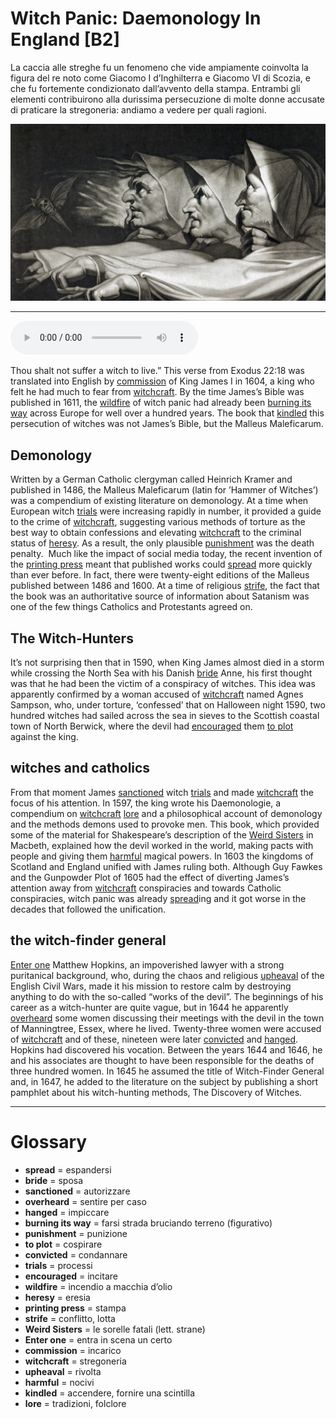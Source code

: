 # Witch Panic: Daemonology In England   [B2]

La caccia alle streghe fu un fenomeno che vide ampiamente coinvolta la figura del re noto come Giacomo I d’Inghilterra e Giacomo VI di Scozia, e che fu fortemente condizionato dall’avvento della stampa. Entrambi gli elementi contribuirono alla durissima persecuzione di molte donne accusate di praticare la stregoneria: andiamo a vedere per quali ragioni.

![](Witch%20Panic%20Daemonology%20In%20England.jpg)

--------------

<div>
<audio controls autoplay>
    <source src="https://raw.githubusercontent.com/dartie/knowledge-base/main/English/SpeakUp/2023-01/Witch%20Panic%20Daemonology%20In%20England.mp3" type="audio/mpeg">
</audio>
</div>


Thou shalt not suffer a witch to live.” This verse from Exodus 22:18 was translated into English by [commission](## "incarico") of King James I in 1604, a king who felt he had much to fear from [witchcraft](## "stregoneria"). By the time James’s Bible was published in 1611, the [wildfire](## "incendio a macchia d’olio") of witch panic had already been [burning its way](## "farsi strada bruciando terreno (figurativo)") across Europe for well over a hundred years. The book that [kindled](## "accendere, fornire una scintilla") this persecution of witches was not James’s Bible, but the Malleus Maleficarum.

## Demonology
Written by a German Catholic clergyman called Heinrich Kramer and published in 1486, the Malleus Maleficarum (latin for ’Hammer of Witches’) was a compendium of existing literature on demonology. At a time when European witch [trials](## "processi") were increasing rapidly in number, it provided a guide to the crime of [witchcraft](## "stregoneria"), suggesting various methods of torture as the best way to obtain confessions and elevating [witchcraft](## "stregoneria") to the criminal status of [heresy](## "eresia"). As a result, the only plausible [punishment](## "punizione") was the death penalty. 
Much like the impact of social media today, the recent invention of the [printing press](## "stampa") meant that published works could [spread](## "espandersi") more quickly than ever before. In fact, there were twenty-eight editions of the Malleus published between 1486 and 1600. At a time of religious [strife](## "conflitto, lotta"), the fact that the book was an authoritative source of information about Satanism was one of the few things Catholics and Protestants agreed on.

## The Witch-Hunters
It’s not surprising then that in 1590, when King James almost died in a storm while crossing the North Sea with his Danish [bride](## "sposa") Anne, his first thought was that he had been the victim of a conspiracy of witches. This idea was apparently confirmed by a woman accused of [witchcraft](## "stregoneria") named Agnes Sampson, who, under torture, ‘confessed’ that on Halloween night 1590, two hundred witches had sailed across the sea in sieves to the Scottish coastal town of North Berwick, where the devil had [encouraged](## "incitare") them [to plot](## "cospirare") against the king.

## witches and catholics
From that moment James [sanctioned](## "autorizzare") witch [trials](## "processi") and made [witchcraft](## "stregoneria") the focus of his attention. In 1597, the king wrote his Daemonologie, a compendium on [witchcraft](## "stregoneria") [lore](## "tradizioni, folclore") and a philosophical account of demonology and the methods demons used to provoke men. This book, which provided some of the material for Shakespeare’s description of the [Weird Sisters](## "le sorelle fatali (lett. strane)") in Macbeth, explained how the devil worked in the world, making pacts with people and giving them [harmful](## "nocivi") magical powers.
In 1603 the kingdoms of Scotland and England unified with James ruling both. Although Guy Fawkes and the Gunpowder Plot of 1605 had the effect of diverting James’s attention away from [witchcraft](## "stregoneria") conspiracies and towards Catholic conspiracies, witch panic was already [spread](## "espandersi")ing and it got worse in the decades that followed the unification.

## the witch-finder general
[Enter one](## "entra in scena un certo") Matthew Hopkins, an impoverished lawyer with a strong puritanical background, who, during the chaos and religious [upheaval](## "rivolta") of the English Civil Wars, made it his mission to restore calm by destroying anything to do with the so-called “works of the devil”. The beginnings of his career as a witch-hunter are quite vague, but in 1644 he apparently [overheard](## "sentire per caso") some women discussing their meetings with the devil in the town of Manningtree, Essex, where he lived. Twenty-three women were accused of [witchcraft](## "stregoneria") and of these, nineteen were later [convicted](## "condannare") and [hanged](## "impiccare"). Hopkins had discovered his vocation. Between the years 1644 and 1646, he and his associates are thought to have been responsible for the deaths of three hundred women. In 1645 he assumed the title of Witch-Finder General and, in 1647, he added to the literature on the subject by publishing a short pamphlet about his witch-hunting methods, The Discovery of Witches.

--------------

<div style = "display:block; clear:both; page-break-after:always;"></div>

# Glossary
* **spread** = espandersi
* **bride** = sposa
* **sanctioned** = autorizzare
* **overheard** = sentire per caso
* **hanged** = impiccare
* **burning its way** = farsi strada bruciando terreno (figurativo)
* **punishment** = punizione
* **to plot** = cospirare
* **convicted** = condannare
* **trials** = processi
* **encouraged** = incitare
* **wildfire** = incendio a macchia d’olio
* **heresy** = eresia
* **printing press** = stampa
* **strife** = conflitto, lotta
* **Weird Sisters** = le sorelle fatali (lett. strane)
* **Enter one** = entra in scena un certo
* **commission** = incarico
* **witchcraft** = stregoneria
* **upheaval** = rivolta
* **harmful** = nocivi
* **kindled** = accendere, fornire una scintilla
* **lore** = tradizioni, folclore
